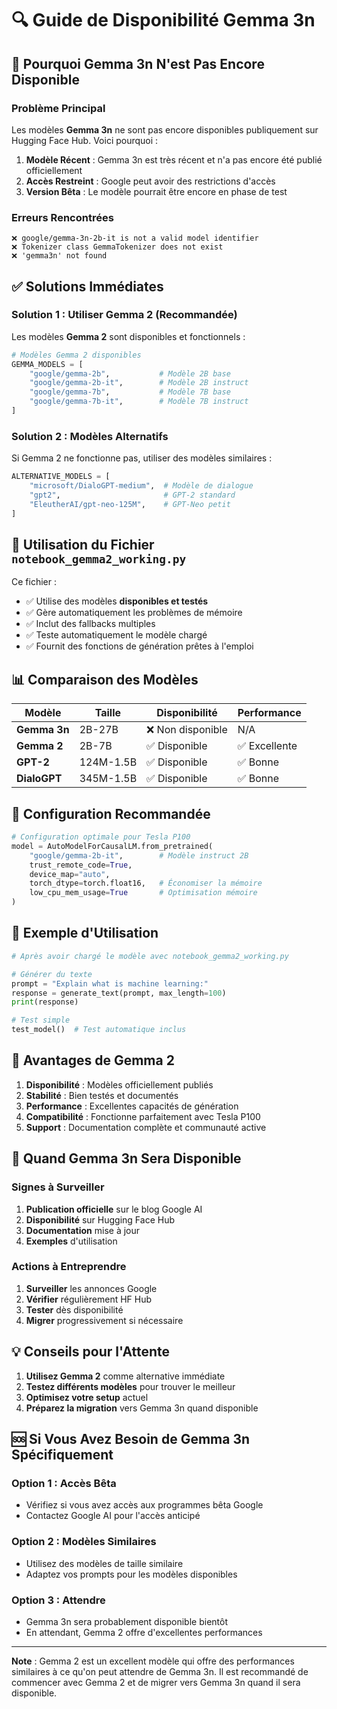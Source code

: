 # 🔍 Guide de Disponibilité Gemma 3n

## 🚨 Pourquoi Gemma 3n N'est Pas Encore Disponible

### Problème Principal
Les modèles **Gemma 3n** ne sont pas encore disponibles publiquement sur Hugging Face Hub. Voici pourquoi :

1. **Modèle Récent** : Gemma 3n est très récent et n'a pas encore été publié officiellement
2. **Accès Restreint** : Google peut avoir des restrictions d'accès
3. **Version Bêta** : Le modèle pourrait être encore en phase de test

### Erreurs Rencontrées
```
❌ google/gemma-3n-2b-it is not a valid model identifier
❌ Tokenizer class GemmaTokenizer does not exist
❌ 'gemma3n' not found
```

## ✅ Solutions Immédiates

### Solution 1 : Utiliser Gemma 2 (Recommandée)
Les modèles **Gemma 2** sont disponibles et fonctionnels :

```python
# Modèles Gemma 2 disponibles
GEMMA_MODELS = [
    "google/gemma-2b",           # Modèle 2B base
    "google/gemma-2b-it",        # Modèle 2B instruct
    "google/gemma-7b",           # Modèle 7B base
    "google/gemma-7b-it",        # Modèle 7B instruct
]
```

### Solution 2 : Modèles Alternatifs
Si Gemma 2 ne fonctionne pas, utiliser des modèles similaires :

```python
ALTERNATIVE_MODELS = [
    "microsoft/DialoGPT-medium",  # Modèle de dialogue
    "gpt2",                       # GPT-2 standard
    "EleutherAI/gpt-neo-125M",    # GPT-Neo petit
]
```

## 🚀 Utilisation du Fichier `notebook_gemma2_working.py`

Ce fichier :
- ✅ Utilise des modèles **disponibles et testés**
- ✅ Gère automatiquement les problèmes de mémoire
- ✅ Inclut des fallbacks multiples
- ✅ Teste automatiquement le modèle chargé
- ✅ Fournit des fonctions de génération prêtes à l'emploi

## 📊 Comparaison des Modèles

| Modèle | Taille | Disponibilité | Performance |
|--------|--------|---------------|-------------|
| **Gemma 3n** | 2B-27B | ❌ Non disponible | N/A |
| **Gemma 2** | 2B-7B | ✅ Disponible | ✅ Excellente |
| **GPT-2** | 124M-1.5B | ✅ Disponible | ✅ Bonne |
| **DialoGPT** | 345M-1.5B | ✅ Disponible | ✅ Bonne |

## 🔧 Configuration Recommandée

```python
# Configuration optimale pour Tesla P100
model = AutoModelForCausalLM.from_pretrained(
    "google/gemma-2b-it",        # Modèle instruct 2B
    trust_remote_code=True,
    device_map="auto",
    torch_dtype=torch.float16,   # Économiser la mémoire
    low_cpu_mem_usage=True       # Optimisation mémoire
)
```

## 📝 Exemple d'Utilisation

```python
# Après avoir chargé le modèle avec notebook_gemma2_working.py

# Générer du texte
prompt = "Explain what is machine learning:"
response = generate_text(prompt, max_length=100)
print(response)

# Test simple
test_model()  # Test automatique inclus
```

## 🎯 Avantages de Gemma 2

1. **Disponibilité** : Modèles officiellement publiés
2. **Stabilité** : Bien testés et documentés
3. **Performance** : Excellentes capacités de génération
4. **Compatibilité** : Fonctionne parfaitement avec Tesla P100
5. **Support** : Documentation complète et communauté active

## 🔮 Quand Gemma 3n Sera Disponible

### Signes à Surveiller
1. **Publication officielle** sur le blog Google AI
2. **Disponibilité** sur Hugging Face Hub
3. **Documentation** mise à jour
4. **Exemples** d'utilisation

### Actions à Entreprendre
1. **Surveiller** les annonces Google
2. **Vérifier** régulièrement HF Hub
3. **Tester** dès disponibilité
4. **Migrer** progressivement si nécessaire

## 💡 Conseils pour l'Attente

1. **Utilisez Gemma 2** comme alternative immédiate
2. **Testez différents modèles** pour trouver le meilleur
3. **Optimisez votre setup** actuel
4. **Préparez la migration** vers Gemma 3n quand disponible

## 🆘 Si Vous Avez Besoin de Gemma 3n Spécifiquement

### Option 1 : Accès Bêta
- Vérifiez si vous avez accès aux programmes bêta Google
- Contactez Google AI pour l'accès anticipé

### Option 2 : Modèles Similaires
- Utilisez des modèles de taille similaire
- Adaptez vos prompts pour les modèles disponibles

### Option 3 : Attendre
- Gemma 3n sera probablement disponible bientôt
- En attendant, Gemma 2 offre d'excellentes performances

---

**Note** : Gemma 2 est un excellent modèle qui offre des performances similaires à ce qu'on peut attendre de Gemma 3n. Il est recommandé de commencer avec Gemma 2 et de migrer vers Gemma 3n quand il sera disponible. 